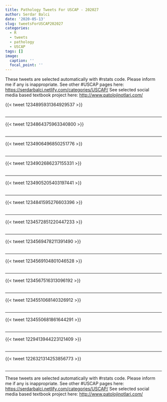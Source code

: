```yaml
---
title: Pathology Tweets For USCAP - 202027
author: Serdar Balci
date: '2020-05-13'
slug: tweetsForUSCAP202027
categories:
  - R
  - tweets
  - pathology
  - USCAP
tags: []
image:
  caption: ''
  focal_point: ''
---
```



These tweets are selected automatically with #rstats code. Please inform me if any is inappropriate.
See other #USCAP pages here: https://serdarbalci.netlify.com/categories/USCAP/ 
See selected social media based textbook project here: http://www.patolojinotlari.com/

{{< tweet 1234895931364929537 >}}
<br>
<br>
<hr>
{{< tweet 1234864375963340800 >}}
<br>
<br>
<hr>
{{< tweet 1234906496850251776 >}}
<br>
<br>
<hr>
{{< tweet 1234902686237155331 >}}
<br>
<br>
<hr>
{{< tweet 1234905205403197441 >}}
<br>
<br>
<hr>
{{< tweet 1234841595276603396 >}}
<br>
<br>
<hr>
{{< tweet 1234572851220447233 >}}
<br>
<br>
<hr>
{{< tweet 1234569478211391490 >}}
<br>
<br>
<hr>
{{< tweet 1234569104801046528 >}}
<br>
<br>
<hr>
{{< tweet 1234567516313096192 >}}
<br>
<br>
<hr>
{{< tweet 1234551068140326912 >}}
<br>
<br>
<hr>
{{< tweet 1234550681861644291 >}}
<br>
<br>
<hr>
{{< tweet 1229413944223121409 >}}
<br>
<br>
<hr>
{{< tweet 1226321314253856773 >}}
<br>
<br>
<hr>


These tweets are selected automatically with #rstats code. Please inform me if any is inappropriate.
See other #USCAP pages here: https://serdarbalci.netlify.com/categories/USCAP/ 
See selected social media based textbook project here: http://www.patolojinotlari.com/
